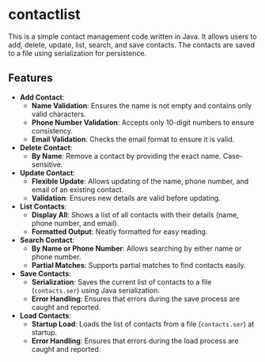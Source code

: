 # contactlist
This is a simple contact management code written in Java. It allows users to add, delete, update, list, search, and save contacts. The contacts are saved to a file using serialization for persistence.

## Features

- **Add Contact**: 
  - **Name Validation**: Ensures the name is not empty and contains only valid characters.
  - **Phone Number Validation**: Accepts only 10-digit numbers to ensure consistency.
  - **Email Validation**: Checks the email format to ensure it is valid.
- **Delete Contact**: 
  - **By Name**: Remove a contact by providing the exact name. Case-sensitive.
- **Update Contact**: 
  - **Flexible Update**: Allows updating of the name, phone number, and email of an existing contact.
  - **Validation**: Ensures new details are valid before updating.
- **List Contacts**: 
  - **Display All**: Shows a list of all contacts with their details (name, phone number, and email).
  - **Formatted Output**: Neatly formatted for easy reading.
- **Search Contact**: 
  - **By Name or Phone Number**: Allows searching by either name or phone number.
  - **Partial Matches**: Supports partial matches to find contacts easily.
- **Save Contacts**: 
  - **Serialization**: Saves the current list of contacts to a file (`contacts.ser`) using Java serialization.
  - **Error Handling**: Ensures that errors during the save process are caught and reported.
- **Load Contacts**: 
  - **Startup Load**: Loads the list of contacts from a file (`contacts.ser`) at startup.
  - **Error Handling**: Ensures that errors during the load process are caught and reported.
